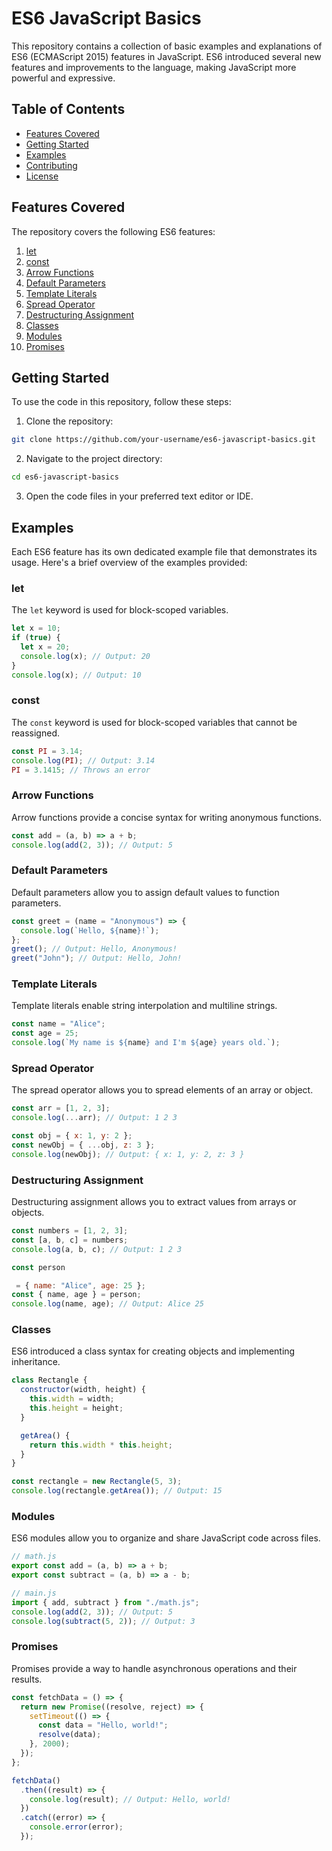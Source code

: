 # ES6 JavaScript Basics

This repository contains a collection of basic examples and explanations of ES6 (ECMAScript 2015) features in JavaScript. ES6 introduced several new features and improvements to the language, making JavaScript more powerful and expressive.

## Table of Contents

- [Features Covered](#features-covered)
- [Getting Started](#getting-started)
- [Examples](#examples)
- [Contributing](#contributing)
- [License](#license)

## Features Covered

The repository covers the following ES6 features:

1. [let](#let)
2. [const](#const)
3. [Arrow Functions](#arrow-functions)
4. [Default Parameters](#default-parameters)
5. [Template Literals](#template-literals)
6. [Spread Operator](#spread-operator)
7. [Destructuring Assignment](#destructuring-assignment)
8. [Classes](#classes)
9. [Modules](#modules)
10. [Promises](#promises)

## Getting Started

To use the code in this repository, follow these steps:

1. Clone the repository:

```bash
git clone https://github.com/your-username/es6-javascript-basics.git
```

2. Navigate to the project directory:

```bash
cd es6-javascript-basics
```

3. Open the code files in your preferred text editor or IDE.

## Examples

Each ES6 feature has its own dedicated example file that demonstrates its usage. Here's a brief overview of the examples provided:

### let

The `let` keyword is used for block-scoped variables.

```javascript
let x = 10;
if (true) {
  let x = 20;
  console.log(x); // Output: 20
}
console.log(x); // Output: 10
```

### const

The `const` keyword is used for block-scoped variables that cannot be reassigned.

```javascript
const PI = 3.14;
console.log(PI); // Output: 3.14
PI = 3.1415; // Throws an error
```

### Arrow Functions

Arrow functions provide a concise syntax for writing anonymous functions.

```javascript
const add = (a, b) => a + b;
console.log(add(2, 3)); // Output: 5
```

### Default Parameters

Default parameters allow you to assign default values to function parameters.

```javascript
const greet = (name = "Anonymous") => {
  console.log(`Hello, ${name}!`);
};
greet(); // Output: Hello, Anonymous!
greet("John"); // Output: Hello, John!
```

### Template Literals

Template literals enable string interpolation and multiline strings.

```javascript
const name = "Alice";
const age = 25;
console.log(`My name is ${name} and I'm ${age} years old.`);
```

### Spread Operator

The spread operator allows you to spread elements of an array or object.

```javascript
const arr = [1, 2, 3];
console.log(...arr); // Output: 1 2 3

const obj = { x: 1, y: 2 };
const newObj = { ...obj, z: 3 };
console.log(newObj); // Output: { x: 1, y: 2, z: 3 }
```

### Destructuring Assignment

Destructuring assignment allows you to extract values from arrays or objects.

```javascript
const numbers = [1, 2, 3];
const [a, b, c] = numbers;
console.log(a, b, c); // Output: 1 2 3

const person

 = { name: "Alice", age: 25 };
const { name, age } = person;
console.log(name, age); // Output: Alice 25
```

### Classes

ES6 introduced a class syntax for creating objects and implementing inheritance.

```javascript
class Rectangle {
  constructor(width, height) {
    this.width = width;
    this.height = height;
  }

  getArea() {
    return this.width * this.height;
  }
}

const rectangle = new Rectangle(5, 3);
console.log(rectangle.getArea()); // Output: 15
```

### Modules

ES6 modules allow you to organize and share JavaScript code across files.

```javascript
// math.js
export const add = (a, b) => a + b;
export const subtract = (a, b) => a - b;

// main.js
import { add, subtract } from "./math.js";
console.log(add(2, 3)); // Output: 5
console.log(subtract(5, 2)); // Output: 3
```

### Promises

Promises provide a way to handle asynchronous operations and their results.

```javascript
const fetchData = () => {
  return new Promise((resolve, reject) => {
    setTimeout(() => {
      const data = "Hello, world!";
      resolve(data);
    }, 2000);
  });
};

fetchData()
  .then((result) => {
    console.log(result); // Output: Hello, world!
  })
  .catch((error) => {
    console.error(error);
  });
```

